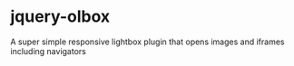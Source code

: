 # jquery-olbox
A super simple responsive lightbox plugin that opens images and iframes including navigators
